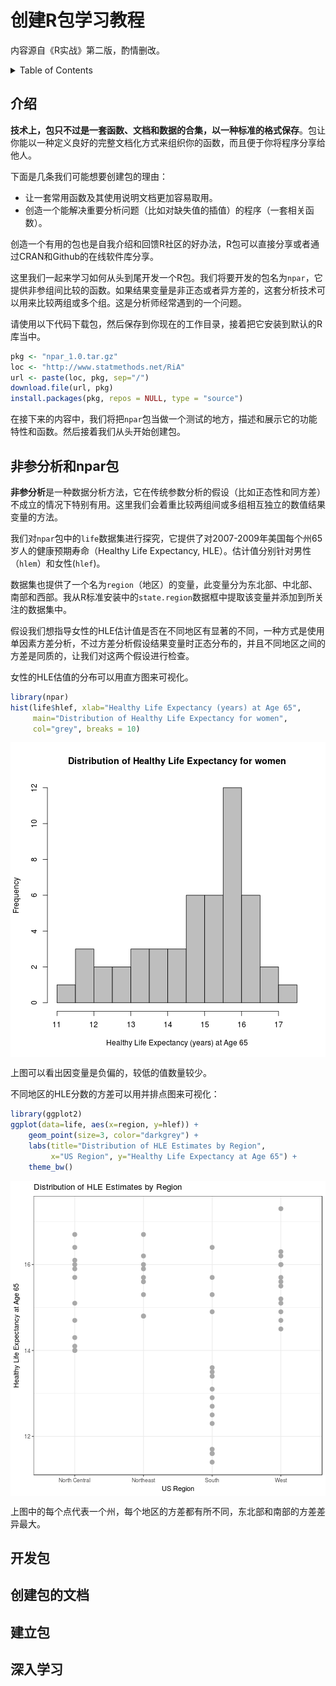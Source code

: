 # 创建R包学习教程

内容源自《R实战》第二版，酌情删改。

<details>
<summary>Table of Contents</summary>

## Table of Contents

* [介绍](#intro)
* [非参分析和npar包](#npar-pkg)
* [开发包](#devel-pkg)
* [创建包的文档](#document-pkg)
* [建立包](#build-pkg)
* [深入学习](#further-reading)


</details>

## <a name="intro"></a>介绍

**技术上，包只不过是一套函数、文档和数据的合集，以一种标准的格式保存**。包让你能以一种定义良好的完整文档化方式来组织你的函数，而且便于你将程序分享给他人。

下面是几条我们可能想要创建包的理由：

- 让一套常用函数及其使用说明文档更加容易取用。
- 创造一个能解决重要分析问题（比如对缺失值的插值）的程序（一套相关函数）。

创造一个有用的包也是自我介绍和回馈R社区的好办法，R包可以直接分享或者通过CRAN和Github的在线软件库分享。

这里我们一起来学习如何从头到尾开发一个R包。我们将要开发的包名为`npar`，它提供非参组间比较的函数。如果结果变量是非正态或者异方差的，这套分析技术可以用来比较两组或多个组。这是分析师经常遇到的一个问题。

请使用以下代码下载包，然后保存到你现在的工作目录，接着把它安装到默认的R库当中。

```R
pkg <- "npar_1.0.tar.gz"
loc <- "http://www.statmethods.net/RiA"
url <- paste(loc, pkg, sep="/")
download.file(url, pkg)
install.packages(pkg, repos = NULL, type = "source")
```

在接下来的内容中，我们将把`npar`包当做一个测试的地方，描述和展示它的功能特性和函数。然后接着我们从头开始创建包。

## <a name="npar-pkg"></a>非参分析和npar包

**非参分析**是一种数据分析方法，它在传统参数分析的假设（比如正态性和同方差）不成立的情况下特别有用。这里我们会着重比较两组间或多组相互独立的数值结果变量的方法。

我们对`npar`包中的`life`数据集进行探究，它提供了对2007-2009年美国每个州65岁人的健康预期寿命（Healthy Life Expectancy, HLE）。估计值分别针对男性（`hlem`）和女性(`hlef`)。

数据集也提供了一个名为`region`（地区）的变量，此变量分为东北部、中北部、南部和西部。我从R标准安装中的`state.region`数据框中提取该变量并添加到所关注的数据集中。

假设我们想指导女性的HLE估计值是否在不同地区有显著的不同，一种方式是使用单因素方差分析，不过方差分析假设结果变量时正态分布的，并且不同地区之间的方差是同质的，让我们对这两个假设进行检查。

女性的HLE估值的分布可以用直方图来可视化。




```r
library(npar)
hist(life$hlef, xlab="Healthy Life Expectancy (years) at Age 65",
     main="Distribution of Healthy Life Expectancy for women",
     col="grey", breaks = 10)
```

<img src="figure/unnamed-chunk-3-1.png" title="plot of chunk unnamed-chunk-3" alt="plot of chunk unnamed-chunk-3" style="display: block; margin: auto;" />

上图可以看出因变量是负偏的，较低的值数量较少。

不同地区的HLE分数的方差可以用并排点图来可视化：


```r
library(ggplot2)
ggplot(data=life, aes(x=region, y=hlef)) + 
    geom_point(size=3, color="darkgrey") + 
    labs(title="Distribution of HLE Estimates by Region",
         x="US Region", y="Healthy Life Expectancy at Age 65") + 
    theme_bw()
```

<img src="figure/unnamed-chunk-4-1.png" title="plot of chunk unnamed-chunk-4" alt="plot of chunk unnamed-chunk-4" style="display: block; margin: auto;" />

上图中的每个点代表一个州，每个地区的方差都有所不同，东北部和南部的方差差异最大。

## <a name="devel-pkg"></a>开发包

## <a name="document-pkg"></a>创建包的文档

## <a name="build-pkg"></a>建立包

## <a name="further-reading"></a>深入学习

